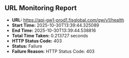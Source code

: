 ## URL Monitoring Report

- **URL:** https://api-gw1-prod1.fisglobal.com/gw/v1/health
- **Start Time:** 2025-10-30T13:39:44.325089
- **End Time:** 2025-10-30T13:39:44.538816
- **Total Time Taken:** 0.213727 seconds
- **HTTP Status Code:** 403
- **Status:** Failure
- **Failure Reason:** HTTP Status Code: 403
